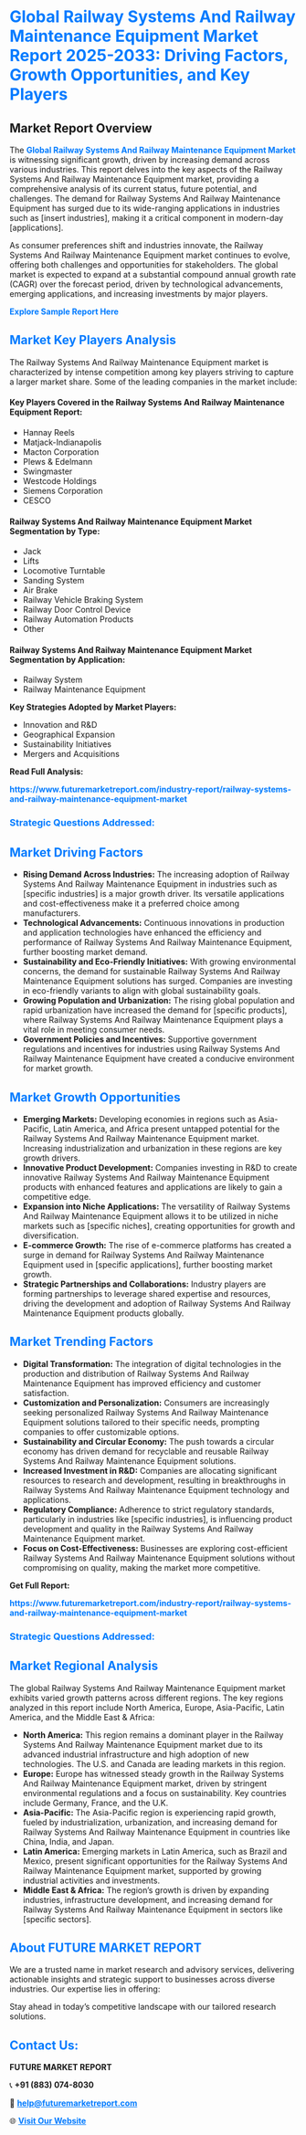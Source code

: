 <h1 style="color: #007BFF;">Global Railway Systems And Railway Maintenance Equipment Market Report 2025-2033: Driving Factors, Growth Opportunities, and Key Players</h1>

<section id="overview">
<h2>Market Report Overview</h2>
<p>The <a href="https://www.futuremarketreport.com/industry-report/railway-systems-and-railway-maintenance-equipment-market" style="color: #007BFF; text-decoration: none;"><strong>Global Railway Systems And Railway Maintenance Equipment Market</strong></a> is witnessing significant growth, driven by increasing demand across various industries. This report delves into the key aspects of the Railway Systems And Railway Maintenance Equipment market, providing a comprehensive analysis of its current status, future potential, and challenges. The demand for Railway Systems And Railway Maintenance Equipment has surged due to its wide-ranging applications in industries such as [insert industries], making it a critical component in modern-day [applications].</p>
<p>As consumer preferences shift and industries innovate, the Railway Systems And Railway Maintenance Equipment market continues to evolve, offering both challenges and opportunities for stakeholders. The global market is expected to expand at a substantial compound annual growth rate (CAGR) over the forecast period, driven by technological advancements, emerging applications, and increasing investments by major players.</p>
</section>

<section id="overview">
<p><a href="https://www.futuremarketreport.com/request-sample/reportId=25898" style="color: #007BFF; text-decoration: none;"><strong>Explore Sample Report Here</strong></a></p>
</section>

<section id="key-players">
<h2 style="color: #007BFF;">Market Key Players Analysis</h2>
<p>The Railway Systems And Railway Maintenance Equipment market is characterized by intense competition among key players striving to capture a larger market share. Some of the leading companies in the market include:</p>
<h4>Key Players Covered in the Railway Systems And Railway Maintenance Equipment Report:</h4>
<ul><li>Hannay Reels</li><li>Matjack-Indianapolis</li><li>Macton Corporation</li><li>Plews &amp; Edelmann</li><li>Swingmaster</li><li>Westcode Holdings</li><li>Siemens Corporation</li><li>CESCO</li></ul>
<h4>Railway Systems And Railway Maintenance Equipment Market Segmentation by Type:</h4>
<ul><li>Jack</li><li>Lifts</li><li>Locomotive Turntable</li><li>Sanding System</li><li>Air Brake</li><li>Railway Vehicle Braking System</li><li>Railway Door Control Device</li><li>Railway Automation Products</li><li>Other</li></ul>

<h4>Railway Systems And Railway Maintenance Equipment Market Segmentation by Application:</h4>
<ul><li>Railway System</li><li>Railway Maintenance Equipment</li></ul>
<p><strong>Key Strategies Adopted by Market Players:</strong></p>
<ul>
<li>Innovation and R&D</li>
<li>Geographical Expansion</li>
<li>Sustainability Initiatives</li>
<li>Mergers and Acquisitions</li>
</ul>
</section>

<section>
<p><strong>Read Full Analysis: </strong></p><a href="https://www.futuremarketreport.com/industry-report/railway-systems-and-railway-maintenance-equipment-market" style="color: #007BFF; text-decoration: none;"><strong>https://www.futuremarketreport.com/industry-report/railway-systems-and-railway-maintenance-equipment-market</strong></a>
<h3 style="color: #007BFF;">Strategic Questions Addressed:</h3>
</section>

<section id="driving-factors">
<h2 style="color: #007BFF;">Market Driving Factors</h2>
<ul>
<li><strong>Rising Demand Across Industries:</strong> The increasing adoption of Railway Systems And Railway Maintenance Equipment in industries such as [specific industries] is a major growth driver. Its versatile applications and cost-effectiveness make it a preferred choice among manufacturers.</li>
<li><strong>Technological Advancements:</strong> Continuous innovations in production and application technologies have enhanced the efficiency and performance of Railway Systems And Railway Maintenance Equipment, further boosting market demand.</li>
<li><strong>Sustainability and Eco-Friendly Initiatives:</strong> With growing environmental concerns, the demand for sustainable Railway Systems And Railway Maintenance Equipment solutions has surged. Companies are investing in eco-friendly variants to align with global sustainability goals.</li>
<li><strong>Growing Population and Urbanization:</strong> The rising global population and rapid urbanization have increased the demand for [specific products], where Railway Systems And Railway Maintenance Equipment plays a vital role in meeting consumer needs.</li>
<li><strong>Government Policies and Incentives:</strong> Supportive government regulations and incentives for industries using Railway Systems And Railway Maintenance Equipment have created a conducive environment for market growth.</li>
</ul>
</section>

<section id="growth-opportunities">
<h2 style="color: #007BFF;">Market Growth Opportunities</h2>
<ul>
<li><strong>Emerging Markets:</strong> Developing economies in regions such as Asia-Pacific, Latin America, and Africa present untapped potential for the Railway Systems And Railway Maintenance Equipment market. Increasing industrialization and urbanization in these regions are key growth drivers.</li>
<li><strong>Innovative Product Development:</strong> Companies investing in R&D to create innovative Railway Systems And Railway Maintenance Equipment products with enhanced features and applications are likely to gain a competitive edge.</li>
<li><strong>Expansion into Niche Applications:</strong> The versatility of Railway Systems And Railway Maintenance Equipment allows it to be utilized in niche markets such as [specific niches], creating opportunities for growth and diversification.</li>
<li><strong>E-commerce Growth:</strong> The rise of e-commerce platforms has created a surge in demand for Railway Systems And Railway Maintenance Equipment used in [specific applications], further boosting market growth.</li>
<li><strong>Strategic Partnerships and Collaborations:</strong> Industry players are forming partnerships to leverage shared expertise and resources, driving the development and adoption of Railway Systems And Railway Maintenance Equipment products globally.</li>
</ul>
</section>

<section id="trending-factors">
<h2 style="color: #007BFF;">Market Trending Factors</h2>
<ul>
<li><strong>Digital Transformation:</strong> The integration of digital technologies in the production and distribution of Railway Systems And Railway Maintenance Equipment has improved efficiency and customer satisfaction.</li>
<li><strong>Customization and Personalization:</strong> Consumers are increasingly seeking personalized Railway Systems And Railway Maintenance Equipment solutions tailored to their specific needs, prompting companies to offer customizable options.</li>
<li><strong>Sustainability and Circular Economy:</strong> The push towards a circular economy has driven demand for recyclable and reusable Railway Systems And Railway Maintenance Equipment solutions.</li>
<li><strong>Increased Investment in R&D:</strong> Companies are allocating significant resources to research and development, resulting in breakthroughs in Railway Systems And Railway Maintenance Equipment technology and applications.</li>
<li><strong>Regulatory Compliance:</strong> Adherence to strict regulatory standards, particularly in industries like [specific industries], is influencing product development and quality in the Railway Systems And Railway Maintenance Equipment market.</li>
<li><strong>Focus on Cost-Effectiveness:</strong> Businesses are exploring cost-efficient Railway Systems And Railway Maintenance Equipment solutions without compromising on quality, making the market more competitive.</li>
</ul>
</section>

<section>
<p><strong>Get Full Report: </strong></p><a href="https://www.futuremarketreport.com/industry-report/railway-systems-and-railway-maintenance-equipment-market" style="color: #007BFF; text-decoration: none;"><strong>https://www.futuremarketreport.com/industry-report/railway-systems-and-railway-maintenance-equipment-market</strong></a>
<h3 style="color: #007BFF;">Strategic Questions Addressed:</h3>
</section>


<section id="regional-analysis">
<h2 style="color: #007BFF;">Market Regional Analysis</h2>
<p>The global Railway Systems And Railway Maintenance Equipment market exhibits varied growth patterns across different regions. The key regions analyzed in this report include North America, Europe, Asia-Pacific, Latin America, and the Middle East & Africa:</p>
<ul>
<li><strong>North America:</strong> This region remains a dominant player in the Railway Systems And Railway Maintenance Equipment market due to its advanced industrial infrastructure and high adoption of new technologies. The U.S. and Canada are leading markets in this region.</li>
<li><strong>Europe:</strong> Europe has witnessed steady growth in the Railway Systems And Railway Maintenance Equipment market, driven by stringent environmental regulations and a focus on sustainability. Key countries include Germany, France, and the U.K.</li>
<li><strong>Asia-Pacific:</strong> The Asia-Pacific region is experiencing rapid growth, fueled by industrialization, urbanization, and increasing demand for Railway Systems And Railway Maintenance Equipment in countries like China, India, and Japan.</li>
<li><strong>Latin America:</strong> Emerging markets in Latin America, such as Brazil and Mexico, present significant opportunities for the Railway Systems And Railway Maintenance Equipment market, supported by growing industrial activities and investments.</li>
<li><strong>Middle East & Africa:</strong> The region’s growth is driven by expanding industries, infrastructure development, and increasing demand for Railway Systems And Railway Maintenance Equipment in sectors like [specific sectors].</li>
</ul>
</section>

<footer>
<h2 style="color: #007BFF;">About FUTURE MARKET REPORT</h2>
<p>We are a trusted name in market research and advisory services, delivering actionable insights and strategic support to businesses across diverse industries. Our expertise lies in offering:</p>

<p>Stay ahead in today’s competitive landscape with our tailored research solutions.</p>

<h2 style="color: #007BFF;">Contact Us:</h2>
<p><strong>FUTURE MARKET REPORT</strong></p>
<p>📞 <strong>+91 (883) 074-8030</strong></p>
<p>📧 <strong><a href="mailto:help@futuremarketreport.com" style="color: #007BFF;">help@futuremarketreport.com</a></strong></p>
<p>🌐 <strong><a href="https://www.futuremarketreport.com/" style="color: #007BFF;">Visit Our Website</a></strong></p>
</footer>